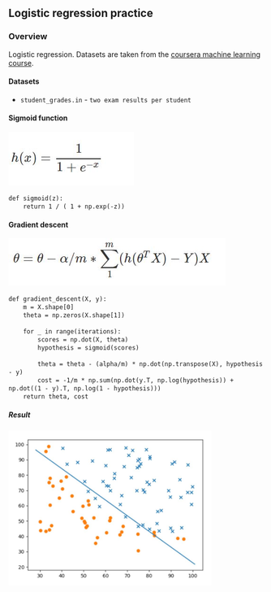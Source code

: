 ## Logistic regression practice

### Overview

Logistic regression. Datasets are taken from the [coursera machine learning course](http://coursera.org/learn/machine-learning).

#### Datasets

- `student_grades.in` - `two exam results per student` 


#### Sigmoid function

![img](sigmoid.JPG)

```
def sigmoid(z):
    return 1 / ( 1 + np.exp(-z))
```


#### Gradient descent

![img](gradient_descent.JPG)

```
def gradient_descent(X, y):
    m = X.shape[0]
    theta = np.zeros(X.shape[1])

    for _ in range(iterations):
        scores = np.dot(X, theta)
        hypothesis = sigmoid(scores)

        theta = theta - (alpha/m) * np.dot(np.transpose(X), hypothesis - y)
        cost = -1/m * np.sum(np.dot(y.T, np.log(hypothesis)) + np.dot((1 - y).T, np.log(1 - hypothesis)))
    return theta, cost
```


##### Result

<img src=boundary_line.JPG width=400>


